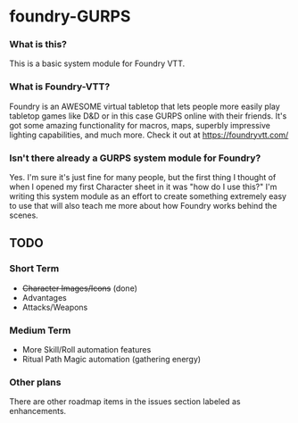# foundry-GURPS
### What is this?
This is a basic system module for Foundry VTT.

### What is Foundry-VTT?
Foundry is an AWESOME virtual tabletop that lets people more easily play tabletop games like D&D or in this case GURPS online with their friends. It's got some amazing functionality for macros, maps, superbly impressive lighting capabilities, and much more. Check it out at https://foundryvtt.com/

### Isn't there already a GURPS system module for Foundry?
Yes. I'm sure it's just fine for many people, but the first thing I thought of when I opened my first Character sheet in it was "how do I use this?" I'm writing this system module as an effort to create something extremely easy to use that will also teach me more about how Foundry works behind the scenes.

## TODO

### Short Term
- ~~Character Images/Icons~~ (done)
- Advantages
- Attacks/Weapons

### Medium Term
- More Skill/Roll automation features
- Ritual Path Magic automation (gathering energy)

### Other plans
There are other roadmap items in the issues section labeled as enhancements.

